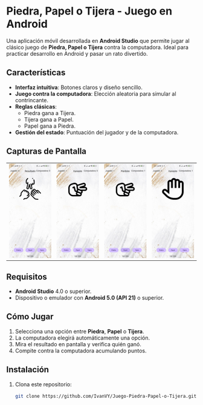 # Piedra, Papel o Tijera - Juego en Android

Una aplicación móvil desarrollada en **Android Studio** que permite jugar al clásico juego de **Piedra, Papel o Tijera** contra la computadora. Ideal para practicar desarrollo en Android y pasar un rato divertido.

## Características

- **Interfaz intuitiva**: Botones claros y diseño sencillo.
- **Juego contra la computadora**: Elección aleatoria para simular al contrincante.
- **Reglas clásicas**:
  - Piedra gana a Tijera.
  - Tijera gana a Papel.
  - Papel gana a Piedra.
- **Gestión del estado**: Puntuación del jugador y de la computadora.

## Capturas de Pantalla
<table>
  <tr>
    <td><img src="captura/captura1.jpeg" width="200" /></td>
    <td><img src="captura/captura2.jpeg" width="200" /></td>
    <td><img src="captura/captura3.jpeg" width="200" /></td>
    <td><img src="captura/captura4.jpeg" width="200" /></td>
  </tr>
</table>

## Requisitos

- **Android Studio** 4.0 o superior.
- Dispositivo o emulador con **Android 5.0 (API 21)** o superior.

## Cómo Jugar

1. Selecciona una opción entre **Piedra**, **Papel** o **Tijera**.
2. La computadora elegirá automáticamente una opción.
3. Mira el resultado en pantalla y verifica quién ganó.
4. Compite contra la computadora acumulando puntos.

## Instalación

1. Clona este repositorio:
   ```bash
   git clone https://github.com/IvanVY/Juego-Piedra-Papel-o-Tijera.git
